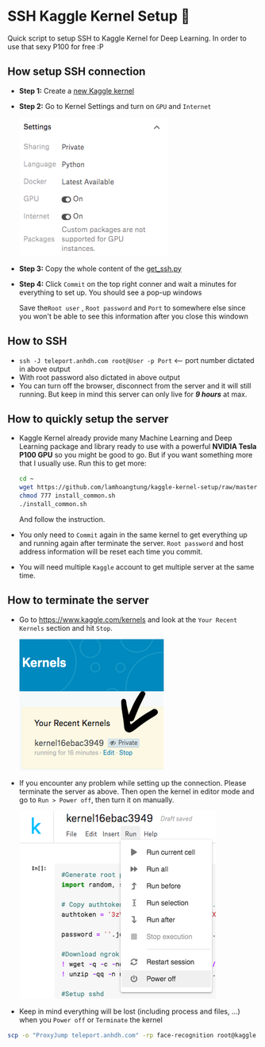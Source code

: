 # SSH Kaggle Kernel Setup :rocket:
Quick script to setup SSH to Kaggle Kernel for Deep Learning. In order to use that sexy P100 for free :P

## **How setup SSH connection**

- **Step 1:** Create a [new Kaggle kernel](https://www.kaggle.com/kernels) 

- **Step 2:** Go to Kernel Settings and turn on `GPU` and `Internet`

    ![setting](./fig/setting.png)

- **Step 3:** Copy the whole content of the [get_ssh.py](./get_ssh.py)

- **Step 4:** Click `Commit` on the top right conner and wait a minutes for everything to set up. You should see a pop-up windows

    Save the`Root user` , `Root password` and `Port` to somewhere else since you won't be able to see this information after you close this windown

## **How to SSH**    
- `ssh -J teleport.anhdh.com root@User -p Port` <-- port number dictated in above output
- With root password also dictated in above output
- You can turn off the browser, disconnect from the server and it will still running. But keep in mind this server can only live for ***9 hours*** at max.

## **How to quickly setup the server**
- Kaggle Kernel already provide many Machine Learning and Deep Learning package and library ready to use with a powerful **NVIDIA Tesla P100 GPU** so you might be good to go. But if you want something more that I usually use. Run this to get more:
    ```bash
    cd ~
    wget https://github.com/lamhoangtung/kaggle-kernel-setup/raw/master/install_common.sh
    chmod 777 install_common.sh
    ./install_common.sh
    ```
    And follow the instruction.

- You only need to `Commit` again in the same kernel to get everything up and running again after terminate the server. `Root password` and host address information will be reset each time you commit.
- You will need multiple `Kaggle` account to get multiple server at the same time.  

## **How to terminate the server**
- Go to https://www.kaggle.com/kernels and look at the `Your Recent Kernels` section and hit `Stop`.

    ![stop](./fig/stop.png)
- If you encounter any problem while setting up the connection. Please terminate the server as above. Then open the kernel in editor mode and go to `Run > Power off`, then turn it on manually.

    ![power_off](./fig/power_off.png)
- Keep in mind everything will be lost (including process and files, ...) when you `Power off` or `Terminate` the kernel
```bash
scp -o "ProxyJump teleport.anhdh.com" -rp face-recognition root@kaggle:/root/projects
```
